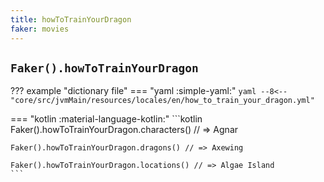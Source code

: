 ```yaml
---
title: howToTrainYourDragon
faker: movies
---
```


## `Faker().howToTrainYourDragon`

??? example "dictionary file"
    === "yaml :simple-yaml:"
        ```yaml
        --8<-- "core/src/jvmMain/resources/locales/en/how_to_train_your_dragon.yml"
        ```

=== "kotlin :material-language-kotlin:"
    ```kotlin
    Faker().howToTrainYourDragon.characters() // => Agnar

    Faker().howToTrainYourDragon.dragons() // => Axewing

    Faker().howToTrainYourDragon.locations() // => Algae Island
    ```
